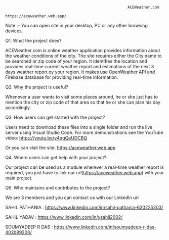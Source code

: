                                                           ACEWeather.com
                                                    https://aceweather.web.app/
                                                                 
                                                                 
Note :- You can open site in your desktop, PC or any other browsing devices.

Q1. What the project does?

ACEWeather.com is online weather application provides information about the weather conditions of the city. The site requires either the City name to be searched or zip code of your region. It identifies the location and provides real-time current weather report and estimations of the next 3 days weather report oy your region.
It makes use OpenWeather API and Firebase database for providing real-time information.

Q2. Why the project is useful?

Whenever a user wants to visit some places around, he or she just has to mention the city or zip code of that area so that he or she can plan his day accordingly.

Q3. How users can get started with the project?

Users need to download these files into a single folder and run the live server using Visual Studio Code.
For more demonstrations see the YouTube video: https://youtu.be/y4qqQeUDCBQ

Or you can visit the site: https://aceweather.web.app

Q4. Where users can get help with your project?

Our project can be used as a module wherever a real-time weather report is required, you just have to link our url(https://aceweather.web.app) with your main project.

Q5. Who maintains and contributes to the project?

We are 3 members and you can contact us with our LinkedIn url


SAHIL PATHANIA : https://www.linkedin.com/in/sahil-pathania-620225203/


SAHIL YADAV : https://www.linkedin.com/in/ysahil2002/


SOUMYADEEP R DAS : https://www.linkedin.com/in/soumyadeep-r-das-402b89200/ 
